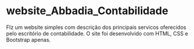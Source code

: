 # website_Abbadia_Contabilidade
FIz um website simples com descrição dos principais servicos oferecidos pelo escritório de contabilidade. O site foi desenvolvido com HTML, CSS e Bootstrap apenas. 
